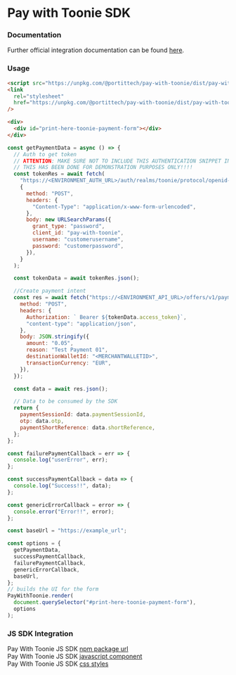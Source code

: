 # Pay with Toonie SDK

### Documentation

Further official integration documentation can be found [here](https://github.com/portittech/pay-with-toonie-doc).

### Usage

```html
<script src="https://unpkg.com/@portittech/pay-with-toonie/dist/pay-with-toonie.dist.js"></script>
<link
  rel="stylesheet"
  href="https://unpkg.com/@portittech/pay-with-toonie/dist/pay-with-toonie.dist.css"
/>

<div>
  <div id="print-here-toonie-payment-form"></div>
</div>
```

```js
const getPaymentData = async () => {
  // Auth to get token
  // ATTENTION: MAKE SURE NOT TO INCLUDE THIS AUTHENTICATION SNIPPET IN YOUR CLIENTSIDE APPLICATION
  // THIS HAS BEEN DONE FOR DEMONSTRATION PURPOSES ONLY!!!!
  const tokenRes = await fetch(
    "https://<ENVIRONMENT_AUTH_URL>/auth/realms/toonie/protocol/openid-connect/token",
    {
      method: "POST",
      headers: {
        "Content-Type": "application/x-www-form-urlencoded",
      },
      body: new URLSearchParams({
        grant_type: "password",
        client_id: "pay-with-toonie",
        username: "customerusername",
        password: "customerpassword",
      }),
    }
  );

  const tokenData = await tokenRes.json();

  //Create payment intent
  const res = await fetch("https://<ENVIRONMENT_API_URL>/offers/v1/payments", {
    method: "POST",
    headers: {
      Authorization: ` Bearer ${tokenData.access_token}`,
      "content-type": "application/json",
    },
    body: JSON.stringify({
      amount: "0.05",
      reason: "Test Payment 01",
      destinationWalletId: "<MERCHANTWALLETID>",
      transactionCurrency: "EUR",
    }),
  });

  const data = await res.json();

  // Data to be consumed by the SDK
  return {
    paymentSessionId: data.paymentSessionId,
    otp: data.otp,
    paymentShortReference: data.shortReference,
  };
};

const failurePaymentCallback = err => {
  console.log("userError", err);
};

const successPaymentCallback = data => {
  console.log("Success!!", data);
};

const genericErrorCallback = error => {
  console.error("Error!!", error);
};

const baseUrl = "https://example_url";

const options = {
  getPaymentData,
  successPaymentCallback,
  failurePaymentCallback, 
  genericErrorCallback,
  baseUrl,
};
// builds the UI for the form
PayWithToonie.render(
  document.querySelector("#print-here-toonie-payment-form"),
  options
);
```

### JS SDK Integration

Pay With Toonie JS SDK [npm package url](https://www.npmjs.com/package/@portittech/pay-with-toonie)  
Pay With Toonie JS SDK [javascript component](https://unpkg.com/@portittech/pay-with-toonie/dist/pay-with-toonie.dist.js)  
Pay With Toonie JS SDK [css styles](https://unpkg.com/@portittech/pay-with-toonie/dist/pay-with-toonie.dist.css)
